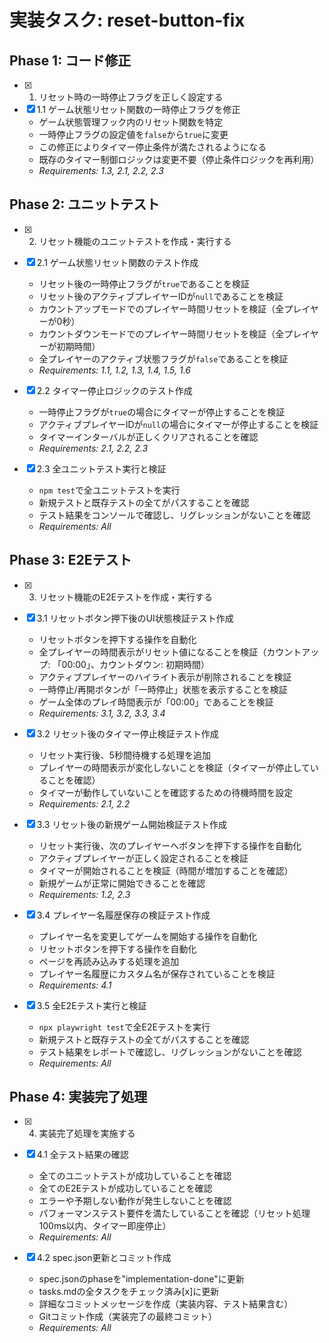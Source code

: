 # 実装タスク: reset-button-fix

## Phase 1: コード修正

- [x] 1. リセット時の一時停止フラグを正しく設定する
- [x] 1.1 ゲーム状態リセット関数の一時停止フラグを修正
  - ゲーム状態管理フック内のリセット関数を特定
  - 一時停止フラグの設定値を`false`から`true`に変更
  - この修正によりタイマー停止条件が満たされるようになる
  - 既存のタイマー制御ロジックは変更不要（停止条件ロジックを再利用）
  - _Requirements: 1.3, 2.1, 2.2, 2.3_

## Phase 2: ユニットテスト

- [x] 2. リセット機能のユニットテストを作成・実行する
- [x] 2.1 ゲーム状態リセット関数のテスト作成
  - リセット後の一時停止フラグが`true`であることを検証
  - リセット後のアクティブプレイヤーIDが`null`であることを検証
  - カウントアップモードでのプレイヤー時間リセットを検証（全プレイヤーが0秒）
  - カウントダウンモードでのプレイヤー時間リセットを検証（全プレイヤーが初期時間）
  - 全プレイヤーのアクティブ状態フラグが`false`であることを検証
  - _Requirements: 1.1, 1.2, 1.3, 1.4, 1.5, 1.6_

- [x] 2.2 タイマー停止ロジックのテスト作成
  - 一時停止フラグが`true`の場合にタイマーが停止することを検証
  - アクティブプレイヤーIDが`null`の場合にタイマーが停止することを検証
  - タイマーインターバルが正しくクリアされることを確認
  - _Requirements: 2.1, 2.2, 2.3_

- [x] 2.3 全ユニットテスト実行と検証
  - `npm test`で全ユニットテストを実行
  - 新規テストと既存テストの全てがパスすることを確認
  - テスト結果をコンソールで確認し、リグレッションがないことを確認
  - _Requirements: All_

## Phase 3: E2Eテスト

- [x] 3. リセット機能のE2Eテストを作成・実行する
- [x] 3.1 リセットボタン押下後のUI状態検証テスト作成
  - リセットボタンを押下する操作を自動化
  - 全プレイヤーの時間表示がリセット値になることを検証（カウントアップ: 「00:00」、カウントダウン: 初期時間）
  - アクティブプレイヤーのハイライト表示が削除されることを検証
  - 一時停止/再開ボタンが「一時停止」状態を表示することを検証
  - ゲーム全体のプレイ時間表示が「00:00」であることを検証
  - _Requirements: 3.1, 3.2, 3.3, 3.4_

- [x] 3.2 リセット後のタイマー停止検証テスト作成
  - リセット実行後、5秒間待機する処理を追加
  - プレイヤーの時間表示が変化しないことを検証（タイマーが停止していることを確認）
  - タイマーが動作していないことを確認するための待機時間を設定
  - _Requirements: 2.1, 2.2_

- [x] 3.3 リセット後の新規ゲーム開始検証テスト作成
  - リセット実行後、次のプレイヤーへボタンを押下する操作を自動化
  - アクティブプレイヤーが正しく設定されることを検証
  - タイマーが開始されることを検証（時間が増加することを確認）
  - 新規ゲームが正常に開始できることを確認
  - _Requirements: 1.2, 2.3_

- [x] 3.4 プレイヤー名履歴保存の検証テスト作成
  - プレイヤー名を変更してゲームを開始する操作を自動化
  - リセットボタンを押下する操作を自動化
  - ページを再読み込みする処理を追加
  - プレイヤー名履歴にカスタム名が保存されていることを検証
  - _Requirements: 4.1_

- [x] 3.5 全E2Eテスト実行と検証
  - `npx playwright test`で全E2Eテストを実行
  - 新規テストと既存テストの全てがパスすることを確認
  - テスト結果をレポートで確認し、リグレッションがないことを確認
  - _Requirements: All_

## Phase 4: 実装完了処理

- [x] 4. 実装完了処理を実施する
- [x] 4.1 全テスト結果の確認
  - 全てのユニットテストが成功していることを確認
  - 全てのE2Eテストが成功していることを確認
  - エラーや予期しない動作が発生しないことを確認
  - パフォーマンステスト要件を満たしていることを確認（リセット処理100ms以内、タイマー即座停止）
  - _Requirements: All_

- [x] 4.2 spec.json更新とコミット作成
  - spec.jsonのphaseを"implementation-done"に更新
  - tasks.mdの全タスクをチェック済み[x]に更新
  - 詳細なコミットメッセージを作成（実装内容、テスト結果含む）
  - Gitコミット作成（実装完了の最終コミット）
  - _Requirements: All_
